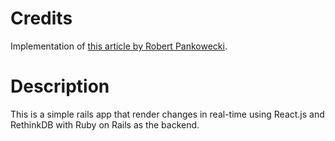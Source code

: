 # Credits

Implementation of [this article by Robert Pankowecki](http://blog.arkency.com/2015/04/on-my-radar-rethinkdb-plus-react-dot-js-plus-rails/?utm_source=rubyweekly&utm_medium=email).

# Description

This is a simple rails app that render changes in real-time using React.js and RethinkDB with Ruby on Rails as the backend.
